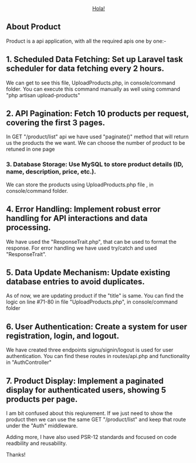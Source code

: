 <p align="center"><a href="#" target="_blank">Hola!</a></p>

## About Product

Product is a api application, with all the required apis one by one:-

## 1. Scheduled Data Fetching: Set up Laravel task scheduler for data fetching every 2 hours.

We can get to see this file, UploadProducts.php, in console/command folder. You can execute this command manually as well using command "php artisan upload-products" 

## 2. API Pagination: Fetch 10 products per request, covering the first 3 pages.

In GET "/product/list" api we have used "paginate()" method that will return us the products the we want. We can choose the number of product to be retuned in one page 

### 3. Database Storage: Use MySQL to store product details (ID, name, description, price, etc.).

We can store the products using UploadProducts.php file , in console/command folder.

## 4. Error Handling: Implement robust error handling for API interactions and data processing.

We have used the "ResponseTrait.php", that can be used to format the response. For error handling we have used try/catch and used "ResponseTrait". 

## 5. Data Update Mechanism: Update existing database entries to avoid duplicates.

As of now, we are updating product if the "title" is same. You can find the logic on line #71-80 in file "UploadProducts.php", in console/command folder

## 6. User Authentication: Create a system for user registration, login, and logout.

We have created three endpoints signu/signin/logout is used for user authentication. You can find these routes in routes/api.php and functionality in "AuthController"

## 7. Product Display: Implement a paginated display for authenticated users, showing 5 products per page.

I am bit confused about this reqiurement. If we just need to show the product then we can use the same GET "/product/list" and keep that route under the "Auth" middleware.


Adding more, I have also used PSR-12 standards and focused on code readbility and reusability.

Thanks! 

